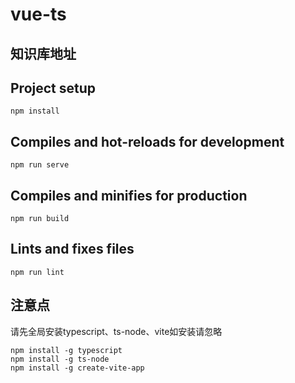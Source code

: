 # vue-ts

## 知识库地址
[vue3.0中文文档地址]: https://vue3js.cn/docs/zh/  
[element-plus中文文档地址]: https://element-plus.org/#/zh-CN  
[composition-Api中文文档地址]: https://composition-api.vuejs.org/zh/  
[vue-router-next文档地址]: https://next.router.vuejs.org/  
[next.vuex文档地址]: https://next.vuex.vuejs.org/  
[vite]: https://github.com/vitejs/vite  

## Project setup
```
npm install
```

## Compiles and hot-reloads for development
```
npm run serve
```

## Compiles and minifies for production
```
npm run build
```

## Lints and fixes files
```
npm run lint
```

## 注意点
请先全局安装typescript、ts-node、vite如安装请忽略
```
npm install -g typescript
npm install -g ts-node
npm install -g create-vite-app
```